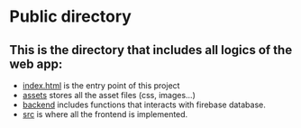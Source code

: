 # Public directory

## This is the directory that includes all logics of the web app:
- [index.html](https://github.com/cse110-fa21-group28/meal-buddy/blob/CD-13Farnia/public/index.html) is the entry point of this project
- [assets](https://github.com/cse110-fa21-group28/meal-buddy/tree/CD-13Farnia/public/assets) stores all the asset files (css, images...) 
- [backend](https://github.com/cse110-fa21-group28/meal-buddy/tree/CD-13Farnia/public/backend) includes functions that interacts with firebase database.
- [src](https://github.com/cse110-fa21-group28/meal-buddy/tree/CD-13Farnia/public/src) is where all the frontend is implemented. 
